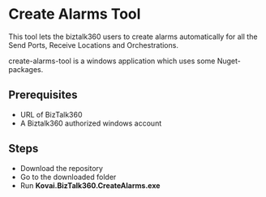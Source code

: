 # Create Alarms Tool
This tool lets the biztalk360 users to create alarms automatically for all the Send Ports, Receive Locations and Orchestrations.

create-alarms-tool is a windows application which uses some Nuget-packages.

## Prerequisites

* URL of BizTalk360 
* A Biztalk360 authorized windows account

## Steps
* Download the repository
* Go to the downloaded folder
* Run __Kovai.BizTalk360.CreateAlarms.exe__
